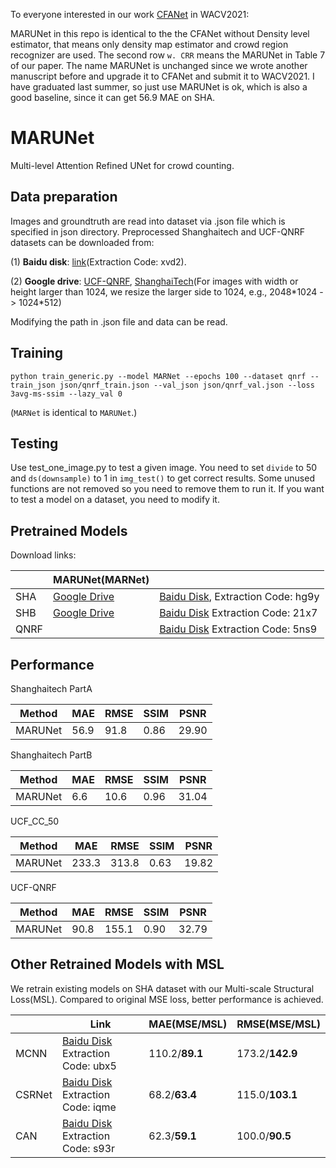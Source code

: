 ﻿
To everyone interested in our work [CFANet](https://openaccess.thecvf.com/content/WACV2021/html/Rong_Coarse-_and_Fine-Grained_Attention_Network_With_Background-Aware_Loss_for_Crowd_WACV_2021_paper.html) in WACV2021:

MARUNet in this repo is identical to the the CFANet without Density level estimator, that means only density map estimator and crowd region recognizer are used. The second row `w. CRR` means the MARUNet in Table 7 of our paper. The name MARUNet is unchanged since we wrote another manuscript before and upgrade it to CFANet and submit it to WACV2021. I have graduated last summer, so just use MARUNet is ok, which is also a good baseline, since it can get 56.9 MAE on SHA. 

# MARUNet

Multi-level Attention Refined UNet for crowd counting.

## Data preparation

Images and groundtruth are read into dataset via .json file which is specified in json directory. Preprocessed Shanghaitech and UCF-QNRF datasets can be downloaded from:

(1) **Baidu disk**: [link](https://pan.baidu.com/s/1S3dstjZ6JyxceQ4mccj77w)(Extraction Code: xvd2). 

(2) **Google drive**: [UCF-QNRF](https://drive.google.com/file/d/1lju4G1Da61ddXR-FQw-zOIe6cCsGg0OL/view?usp=sharing), [ShanghaiTech](https://drive.google.com/file/d/1k1BOb-0wGO8PYt6_GVsof_Ne3udft0bG/view?usp=sharing)(For images with width or height larger than 1024, we resize the larger side to 1024, e.g., 2048\*1024 -> 1024\*512)

Modifying the path in .json file and data can be read.

## Training

```python train_generic.py --model MARNet --epochs 100 --dataset qnrf --train_json json/qnrf_train.json --val_json json/qnrf_val.json --loss 3avg-ms-ssim --lazy_val 0```

(`MARNet` is identical to `MARUNet`.)

## Testing

Use test_one_image.py to test a given image. You need to set `divide` to 50 and `ds(downsample)` to 1 in `img_test()` to get correct results. Some unused functions are not removed so you need to remove them to run it. If you want to test a model on a dataset, you need to modify it.

## Pretrained Models

Download links:

||MARUNet(MARNet)||
|-|-|-|
|SHA|[Google Drive](https://drive.google.com/file/d/12CKLhSkNPwCpSu0WwfQa-WGHMd4RXhlb/view?usp=sharing)|[Baidu Disk](https://pan.baidu.com/s/1ovKkAayigImwiIMmMYquLw), Extraction Code: hg9y|
|SHB|[Google Drive](https://drive.google.com/file/d/1O7Yk3bbXPXUkTKPBP73j5q9v-ZCCHTIe/view?usp=sharing)|[Baidu Disk](https://pan.baidu.com/s/1ApbLPYsA1bKq3DaJczkBeQ) Extraction Code: 21x7|
|QNRF||[Baidu Disk](https://pan.baidu.com/s/1SZIkroUG9Wr0Jo09bqf2dw) Extraction Code: 5ns9|

## Performance

Shanghaitech PartA

|Method|MAE|RMSE|SSIM|PSNR|
|--|--|--|--|--|
|MARUNet|56.9|91.8|0.86|29.90|

Shanghaitech PartB

|Method|MAE|RMSE|SSIM|PSNR|
|--|--|--|--|--|
|MARUNet|6.6|10.6|0.96|31.04|

UCF_CC_50

|Method|MAE|RMSE|SSIM|PSNR|
|--|--|--|--|--|
|MARUNet|233.3|313.8|0.63|19.82|

UCF-QNRF

|Method|MAE|RMSE|SSIM|PSNR|
|--|--|--|--|--|
|MARUNet|90.8|155.1|0.90|32.79|

## Other Retrained Models with MSL

We retrain existing models on SHA dataset with our Multi-scale Structural Loss(MSL). Compared to original MSE loss, better performance is achieved.

||Link|MAE(MSE/MSL)|RMSE(MSE/MSL)|
|-|-|-|-|
|MCNN|[Baidu Disk](https://pan.baidu.com/s/1qk69OX3OIRgOqVaQ9QWICA) Extraction Code: ubx5|110.2/**89.1**|173.2/**142.9**|
|CSRNet|[Baidu Disk](https://pan.baidu.com/s/1K38a3suPZlJNMoio7_s-qg) Extraction Code: iqme|68.2/**63.4**|115.0/**103.1**|
|CAN|[Baidu Disk](https://pan.baidu.com/s/1CjMQnC7371dT1_zhOYG3Qg) Extraction Code: s93r|62.3/**59.1**|100.0/**90.5**|
